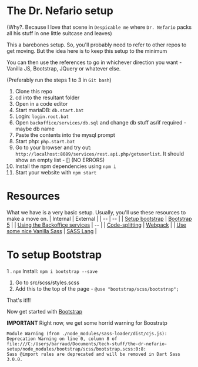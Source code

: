 # The Dr. Nefario setup
(Why?. Because I love that scene in `Despicable me` where `Dr. Nefario` packs all his stuff in one little suitcase and leaves)

This a barebones setup. So, you'll probably need to refer to other repos to get moving. But the idea here is to keep this setup to the minimum

You can then use the references to go in whichever direction you want - Vanilla JS, Bootstrap, JQuery or whatever else.

(Preferably run the steps 1 to 3 in `Git bash`)
1. Clone this repo
1. cd into the resultant folder
1. Open in a code editor
1. Start mariaDB: `db.start.bat`
1. Login: `login.root.bat`
1. Open `backoffice/services/db.sql` and change db stuff as/if required - maybe db name
1. Paste the contents into the mysql prompt
1. Start php: `php.start.bat`
1. Go to your browser and try out: `http://localhost:8089/services/rest.api.php/getuserlist`. It should show an empty list - [] (NO ERRORS)
1. Install the npm dependencies using `npm i`
1. Start your website with `npm start`

# Resources
What we have is a very basic setup. Usually, you'll use these resources to make a move on.
| Internal | External |
| -- | -- |
| [Setup bootstrap](https://github.com/peterbarraud/the-dr-nefario-setup/blob/main/internal-resources/bootstrap.md) | [Bootstrap 5](https://getbootstrap.com/docs/5.3/getting-started/introduction/) |
| [Using the Backoffice services](https://github.com/peterbarraud/the-dr-nefario-setup/blob/main/backoffice/readme.md) | -- |
| [Code-splitting](https://github.com/peterbarraud/the-dr-nefario-setup/blob/main/internal-resources/code.splitting.md) | [Webpack](https://webpack.js.org/guides/code-splitting/) |
| [Use some nice Vanilla Sass](https://github.com/peterbarraud/the-dr-nefario-setup/blob/main/internal-resources/sass.md) | [SASS Lang](https://sass-lang.com/) |

# To setup Bootstrap

1 . `npm` Install: `npm i bootstrap --save`
1. Go to src/scss/styles.scss
1. Add this to the top of the page - `@use "bootstrap/scss/bootstrap";`

That's it!!!

Now get started with [Bootstrap](https://getbootstrap.com/docs/5.3/getting-started/introduction/)

**IMPORTANT** Right now, we get some horrid warning for Boostratp
```
Module Warning (from ./node_modules/sass-loader/dist/cjs.js):
Deprecation Warning on line 0, column 8 of file:///C:/Users/barraud/Documents/tech-stuff/the-dr-nefario-setup/node_modules/bootstrap/scss/bootstrap.scss:0:8:
Sass @import rules are deprecated and will be removed in Dart Sass 3.0.0.
```